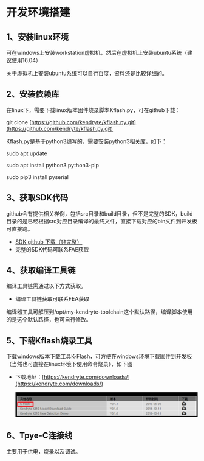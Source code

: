 # 开发环境搭建

## 1、安装linux环境

可在windows上安装workstation虚拟机，然后在虚拟机上安装ubuntu系统（建议使用16.04）

关于虚拟机上安装ubuntu系统可以自行百度，资料还是比较详细的。

## 2、安装依赖库

在linux下，需要下载linux版本固件烧录脚本Kflash.py，可在github下载：

git clone [https://github.com/kendryte/kflash.py.git](https://github.com/kendryte/kflash.py.git)

Kflash.py是基于python3编写的，需要安装python3相关库，如下：

sudo apt update

sudo apt install python3 python3-pip

sudo pip3 install pyserial

## 3、获取SDK代码

github会有提供相关样例，包括src目录和build目录，但不是完整的SDK，build目录的是已经根据src对应目录编译的最终文件，直接下载对应的bin文件到开发板可直接跑。

* [SDK github 下载（非完整）](https://github.com/ai-alloy/alloy-eyes-sdk)
* 完整的SDK代码可联系FAE获取

## 4、获取编译工具链

编译工具链需通过以下方式获取。

* 编译工具链获取可联系FEA获取

编译器工具可解压到/opt/my-kendryte-toolchain这个默认路径，编译脚本使用的是这个默认路径，也可自行修改。

## 5、下载Kflash烧录工具

下载windows版本下载工具K-Flash，可方便在windows环境下载固件到开发板（当然也可直接在linux环境下使用命令烧录），如下图

* 下载地址：[https://kendryte.com/downloads/](https://kendryte.com/downloads/)

  ![](../.gitbook/assets/window-k-flash-download.png)

## 6、Tpye-C连接线

主要用于供电，烧录以及调试。


